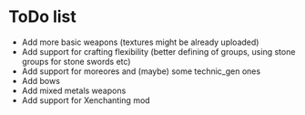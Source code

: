 # ToDo list

- Add more basic weapons (textures might be already uploaded)
- Add support for crafting flexibility (better defining of groups, using stone groups for stone swords etc)
- Add support for moreores and (maybe) some technic_gen ones
- Add bows
- Add mixed metals weapons 
- Add support for Xenchanting mod

